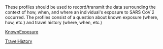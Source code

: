 ﻿
These profiles should be used to record/transmit the data surrounding the context of how, when, and where an individual's exposure to SARS CoV 2 occurred.  The profiles consist of a question about known exposure (where, how, etc.) and travel history (where, when, etc.)

[KnownExposure](StructureDefinition-known-exposure.html)

[TravelHistory](StructureDefinition-travel-history.html)